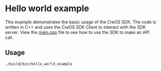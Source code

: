 # Hello world example

This example demonstrates the basic usage of the CreOS SDK. The code is written in C++ and uses the CreOS SDK Client to interact with the SDK server. View the [main.cpp](src/main.cpp) file to see how to use the SDK to make an API call.

## Usage

```bash
./build/bin/hello_world_example
```
